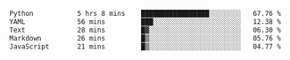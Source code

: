 <!--START_SECTION:waka-->

```txt
Python           5 hrs 8 mins    █████████████████░░░░░░░░   67.76 %
YAML             56 mins         ███░░░░░░░░░░░░░░░░░░░░░░   12.38 %
Text             28 mins         █▓░░░░░░░░░░░░░░░░░░░░░░░   06.30 %
Markdown         26 mins         █▒░░░░░░░░░░░░░░░░░░░░░░░   05.76 %
JavaScript       21 mins         █▒░░░░░░░░░░░░░░░░░░░░░░░   04.77 %
```

<!--END_SECTION:waka-->
